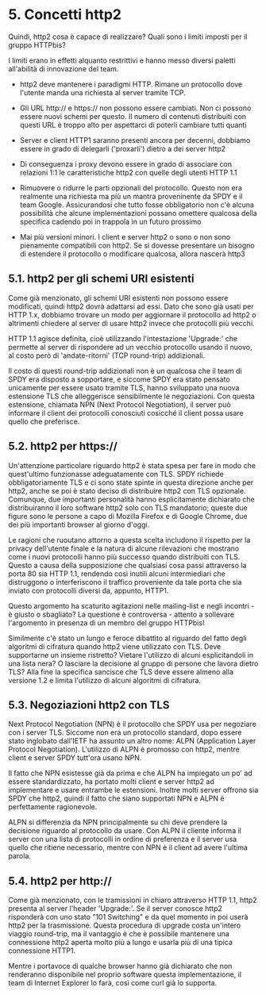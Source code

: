 # 5. Concetti http2

Quindi, http2 cosa è capace di realizzare? Quali sono i limiti imposti per il gruppo HTTPbis?

I limiti erano in effetti alquanto restrittivi e hanno messo diversi paletti all'abilità di innovazione del team.

- http2 deve mantenere i paradigmi HTTP. Rimane un protocollo dove l'utente manda una richiesta al server tramite TCP.

- Gli URL http:// e https:// non possono essere cambiati. Non ci possono essere nuovi schemi per questo. Il numero di contenuti distribuiti con questi URL è troppo alto per aspettarci di poterli cambiare tutti quanti

- Server e client HTTP1 saranno presenti ancora per decenni, dobbiamo essere in grado di delegarli ('proxarli') dietro a dei server http2

- Di conseguenza i proxy devono essere in grado di associare con relazioni 1:1 le caratteristiche http2 con quelle degli utenti HTTP 1.1

- Rimuovere o ridurre le parti opzionali del protocollo. Questo non era realmente una richiesta ma più un mantra proveninente da SPDY e il team Google. Assicurandosi che tutto fosse obbligatorio non c'è alcuna possibilità che alcune implementazioni possano omettere qualcosa della specifica cadendo poi in trappola in un futuro prossimo

- Mai più versioni minori. I client e server http2 o sono o non sono pienamente compatibili con http2. Se si dovesse presentare un bisogno di estendere il protocollo o modificare qualcosa, allora nascerà http3

## 5.1. http2 per gli schemi URI esistenti

Come già menzionato, gli schemi URI esistenti non possono essere modificati, quindi http2 dovrà adattarsi ad essi. Dato che sono già usati per HTTP 1.x, dobbiamo trovare un modo per aggiornare il protocollo ad http2 o altrimenti chiedere al server di usare http2 invece che protocolli più vecchi.

HTTP 1.1 agisce definita, cioè utilizzando l'intestazione 'Upgrade:' che permette al server di rispondere ad un vecchio protocollo usando il nuovo, al costo però di 'andate-ritorni' (TCP round-trip) addizionali.

Il costo di questi round-trip addizionali non è un qualcosa che il team di SPDY era disposto a sopportare, e siccome SPDY era stato pensato unicamente per essere usato tramite TLS, hanno sviluppato una nuova estensione TLS che alleggerisce sensibilmente le negoziazioni. Con questa estensione, chiamata NPN (Next Protocol Negotiation), il server può informare il client dei protocolli conosciuti cosicché il client possa usare quello che preferisce.

## 5.2. http2 per https://

Un'attenzione particolare riguardo http2 è stata spesa per fare in modo che quest'ultimo funzionasse adeguatamente con TLS. SPDY richiede obbligatoriamente TLS e ci sono state spinte in questa direzione anche per http2, anche se poi è stato deciso di distribuire http2 con TLS opzionale. Comunque, due importanti personalità hanno esplicitamente dichiarato che distribuiranno il loro software http2 solo con TLS mandatorio; queste due figure sono le persone a capo di Mozilla Firefox e di Google Chrome, due dei più importanti browser al giorno d'oggi.

Le ragioni che ruoutano attorno a questa scelta includono il rispetto per la privacy dell'utente finale e la natura di alcune rilevazioni che mostrano come i nuovi protocolli hanno più successo quando distribuiti con TLS. Questo a causa della supposizione che qualsiasi cosa passi attraverso la porta 80 sia HTTP 1.1, rendendo così inutili alcuni intermiediari che distruggono o interferiscono il traffico proveniente da tale porta che sia inviato con protocolli diversi da, appunto, HTTP1.

Questo argomento ha scaturito agitazioni nelle mailing-list e negli incontri - è giusto o sbagliato? La questione è controversa - attento a sollevare l'argomento in presenza di un membro del gruppo HTTPbis!

Similmente c'è stato un lungo e feroce dibattito al riguardo del fatto degli algoritmi di cifratura quando http2 viene utilizzato con TLS. Deve supportarne un insieme ristretto? Vietare l'utilizzo di alcuni esplicitandoli in una lista nera? O lasciare la decisione al gruppo di persone che lavora dietro TLS? Alla fine la specifica sancisce che TLS deve essere almeno alla versione 1.2 e limita l'utilizzo di alcuni algoritmi di cifratura.

## 5.3. Negoziazioni http2 con TLS

Next Protocol Negotiation (NPN) è il protocollo che SPDY usa per negoziare con i server TLS. Siccome non era un protocollo standard, dopo essere stato inglobato dall'IETF ha assunto un altro nome: ALPN (Application Layer Protocol Negotiation). L'utilizzo di ALPN è promosso con http2, mentre client e server SPDY tutt'ora usano NPN.

Il fatto che NPN esistesse già da prima e che ALPN ha impiegato un po' ad essere standardizzato, ha portato molti client e server http2 ad implementare e usare entrambe le estensioni. Inoltre molti server offrono sia SPDY che http2, quindi il fatto che siano supportati NPN e ALPN è perfettamente ragionevole.

ALPN si differenzia da NPN principalmente su chi deve prendere la decisione riguardo al protocollo da usare. Con ALPN il cliente informa il server con una lista di protocolli in ordine di preferenza e il server usa quello che ritiene necessario, mentre con NPN è il client ad avere l'ultima parola.

## 5.4. http2 per http://

Come già menzionato, con le tramissioni in chiaro attraverso HTTP 1.1, http2 presenta al server l'header 'Upgrade:'. Se il server conosce http2 risponderà con uno stato "101 Switching" e da quel momento in poi userà http2 per la trasmissione. Questa procedura di upgrade costa un'intero viaggio round-trip, ma il vantaggio è che è possibile mantenere una connessione http2 aperta molto più a lungo e usarla più di una tipica connessione HTTP1.

Mentre i portavoce di qualche browser hanno già dichiarato che non renderanno disponibile nel proprio software questa implementazione, il team di Internet Explorer lo farà, così come curl già lo supporta.
